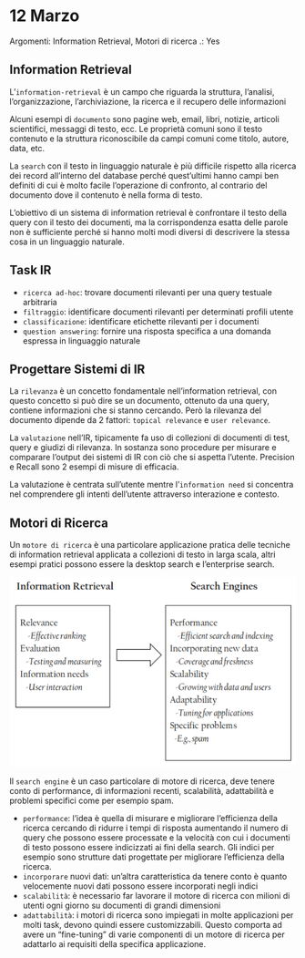 # 12 Marzo

Argomenti: Information Retrieval, Motori di ricerca
.: Yes

## Information Retrieval

L’`information-retrieval` è un campo che riguarda la struttura, l’analisi, l’organizzazione, l’archiviazione, la ricerca e il recupero delle informazioni

Alcuni esempi di `documento` sono pagine web, email, libri, notizie, articoli scientifici, messaggi di testo, ecc. Le proprietà comuni sono il testo contenuto e la struttura riconoscibile da campi comuni come titolo, autore, data, etc.

La `search` con il testo in linguaggio naturale è più difficile rispetto alla ricerca dei record all’interno del database perché quest’ultimi hanno campi ben definiti di cui è molto facile l’operazione di confronto, al contrario del documento dove il contenuto è nella forma di testo. 

L’obiettivo di un sistema di information retrieval è confrontare il testo della query con il testo dei documenti, ma la corrispondenza esatta delle parole non è sufficiente perché si hanno molti modi diversi di descrivere la stessa cosa in un linguaggio naturale.

## Task IR

- `ricerca ad-hoc`: trovare documenti rilevanti per una query testuale arbitraria
- `filtraggio`: identificare documenti rilevanti per determinati profili utente
- `classificazione`: identificare etichette rilevanti per i documenti
- `question answering`: fornire una risposta specifica a una domanda espressa in linguaggio naturale

## Progettare Sistemi di IR

La `rilevanza` è un concetto fondamentale nell’information retrieval, con questo concetto si può dire se un documento, ottenuto da una query, contiene informazioni che si stanno cercando. Però la rilevanza del documento dipende da 2 fattori: `topical relevance` e `user relevance`.

La `valutazione` nell’IR, tipicamente fa uso di collezioni di documenti di test, query e giudizi di rilevanza. In sostanza sono procedure per misurare e comparare l’output dei sistemi di IR con ciò che si aspetta l’utente. Precision e Recall sono 2 esempi di misure di efficacia.

La valutazione è centrata sull’utente mentre l’`information need` si concentra nel comprendere gli intenti dell’utente attraverso interazione e contesto.

## Motori di Ricerca

Un `motore di ricerca` è una particolare applicazione pratica delle tecniche di information retrieval applicata a collezioni di testo in larga scala, altri esempi pratici possono essere la desktop search e l’enterprise search.

![Screenshot from 2024-03-18 09-04-31.png](Screenshot_from_2024-03-18_09-04-31.png)

Il `search engine` è un caso particolare di motore di ricerca, deve tenere conto di performance, di informazioni recenti, scalabilità, adattabilità e problemi specifici come per esempio spam.

- `performance`: l’idea è quella di misurare e migliorare l’efficienza della ricerca cercando di ridurre i tempi di risposta aumentando il numero di query che possono essere processate e la velocità con cui i documenti di testo possono essere indicizzati ai fini della search. Gli indici per esempio sono strutture dati progettate per migliorare l’efficienza della ricerca.
- `incorporare` nuovi dati: un’altra caratteristica da tenere conto è quanto velocemente nuovi dati possono essere incorporati negli indici
- `scalabilità`: è necessario far lavorare il motore di ricerca con milioni di utenti ogni giorno su documenti di grandi dimensioni
- `adattabilità`: i motori di ricerca sono impiegati in molte applicazioni per molti task, devono quindi essere customizzabili. Questo comporta ad avere un “fine-tuning” di varie componenti di un motore di ricerca  per adattarlo ai requisiti della specifica applicazione.